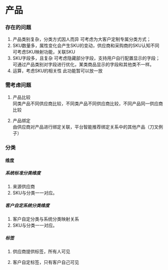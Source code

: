 # 产品

### 存在的问题

1. 产品类别复杂，分类方式因人而异
   可考虑为大客户定制专属分类方式；
2. SKU数量多，属性变化会产生SKU的变动，供应商和采购商的SKU认知不同
   可考虑SKU映射功能，关联SKU
3. SKU字段多，且复杂
   可考虑隐藏部分字段，支持用户自行配置显示的字段；可通过产品类别对字段进行优化，某类商品显示的字段和其他类不一样。
4. 运算，考虑SKU的相关性
   此功能暂可以放一放

### 需考虑问题

1. 产品比较  
   同类产品不同供应商比较，不同类产品不同供应商比较，不同产品同一供应商比较

2. 产品绑定  
   由供应商对产品进行绑定关联，平台智能推荐绑定关系中的其他产品（刀叉例子）

### 分类

#### 维度

##### 系统标准分类维度

1. 来源供应商
2. SKU与分类一一对应。

##### 客户自定系统分类维度

1. 客户自定分类与系统分类映射关系
2. SKU与分类一一对应。

##### 标签

1. 供应商提供标签，所有人可见

2. 客户自定标签，只有客户自己可见

### 

### 



